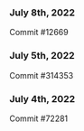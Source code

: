 ### July 8th, 2022

Commit #12669

### July 5th, 2022

Commit #314353


### July 4th, 2022

Commit #72281
